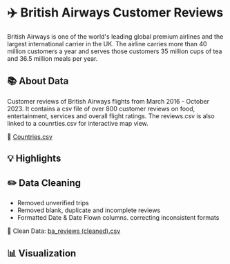 # ✈️ British Airways Customer Reviews
British Airways is one of the world's leading global premium airlines and the largest international carrier in the UK. The airline carries more than 40 million customers a year and serves those customers 35 million cups of tea and 36.5 million meals per year.

## 📚 About Data
Customer reviews of British Airways flights from March 2016 - October 2023. It contains a csv file of over 800 customer reviews on food, entertainment, services and overall flight ratings. The reviews.csv is also linked to a counrties.csv for interactive map view.  

📍  [Countries.csv](https://github.com/JustinH-DA/British-Airways-Reviews/blob/5c5b5e53d5b21fef9a73c214c33f0da32ad60d93/Countries.csv)

## 💡 Highlights

## ✏️ Data Cleaning
- Removed unverified trips
- Removed blank, duplicate and incomplete reviews
- Formatted Date & Date Flown columns. correcting inconsistent formats

📍 Clean Data: [ba_reviews (cleaned).csv](https://github.com/JustinH-DA/British-Airways-Reviews/blob/5c5b5e53d5b21fef9a73c214c33f0da32ad60d93/ba_reviews%20(cleaned).csv)
  
## 📊 Visualization
